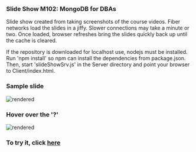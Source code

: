 ### Slide Show M102: MongoDB for DBAs

Slide show created from taking screenshots of the course videos. Fiber networks load the slides in a jiffy. Slower connections may take a minute or two. Once loaded, browser refreshes bring the slides quickly back up until the cache is cleared.

If the repository is downloaded for localhost use, nodejs must be installed. Run 'npm install' so npm can install the dependencies from package.json. Then, start 'slideShowSrv.js' in the Server directory and point your browser to Client/index.html.

### Sample slide

![rendered](https://github.com/tgregoneil/M102SlideShow/blob/master/sampleSlide.png?raw-true) 

### Hover over the '?'

![rendered](https://github.com/tgregoneil/M102SlideShow/blob/master/helpPopupTips.png?raw-true)

### To try it, click <a href="http://htmlpreview.github.io/?https://github.com/tgregoneil/M102SlideShow/blob/master/Client/index.html">here</a>

